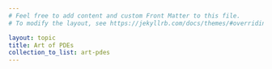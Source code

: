 ```yaml
---
# Feel free to add content and custom Front Matter to this file.
# To modify the layout, see https://jekyllrb.com/docs/themes/#overriding-theme-defaults

layout: topic
title: Art of PDEs
collection_to_list: art-pdes
---
```

<!-- 
### Tutorials

Heart chemotaxis

    Turing localisation on Turing’s face -->
